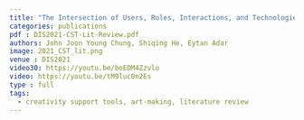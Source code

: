 ```yaml
---
title: "The Intersection of Users, Roles, Interactions, and Technologies in Creativity Support Tools"
categories: publications
pdf : DIS2021-CST-Lit-Review.pdf
authors: John Joon Young Chung, Shiqing He, Eytan Adar
image: 2021_CST_lit.png
venue : DIS2021
video30: https://youtu.be/boEDM4Zzvlo
video: https://youtu.be/tM9luc0n2Es
type : full
tags:
  - creativity support tools, art-making, literature review
---
```

